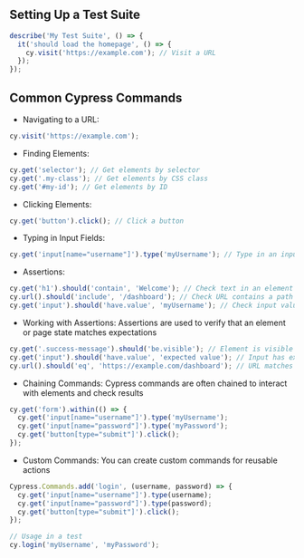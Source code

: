 ## Setting Up a Test Suite

```javascript
describe('My Test Suite', () => {
  it('should load the homepage', () => {
    cy.visit('https://example.com'); // Visit a URL
  });
});
```

## Common Cypress Commands

- Navigating to a URL:

```javascript
cy.visit('https://example.com');
```

- Finding Elements:

```javascript
cy.get('selector'); // Get elements by selector
cy.get('.my-class'); // Get elements by CSS class
cy.get('#my-id'); // Get elements by ID
```

- Clicking Elements:

```javascript
cy.get('button').click(); // Click a button
```

- Typing in Input Fields:

```javascript
cy.get('input[name="username"]').type('myUsername'); // Type in an input field
```

- Assertions:

```javascript
cy.get('h1').should('contain', 'Welcome'); // Check text in an element
cy.url().should('include', '/dashboard'); // Check URL contains a path
cy.get('input').should('have.value', 'myUsername'); // Check input value
```

- Working with Assertions: Assertions are used to verify that an element or page state matches expectations

```javascript
cy.get('.success-message').should('be.visible'); // Element is visible
cy.get('input').should('have.value', 'expected value'); // Input has expected value
cy.url().should('eq', 'https://example.com/dashboard'); // URL matches exactly
```

- Chaining Commands: Cypress commands are often chained to interact with elements and check results

```javascript
cy.get('form').within(() => {
  cy.get('input[name="username"]').type('myUsername');
  cy.get('input[name="password"]').type('myPassword');
  cy.get('button[type="submit"]').click();
});
```

- Custom Commands: You can create custom commands for reusable actions

```javascript
Cypress.Commands.add('login', (username, password) => {
  cy.get('input[name="username"]').type(username);
  cy.get('input[name="password"]').type(password);
  cy.get('button[type="submit"]').click();
});

// Usage in a test
cy.login('myUsername', 'myPassword');
```
